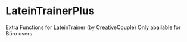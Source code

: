 # LateinTrainerPlus
Extra Functions for LateinTrainer (by CreativeCouple)
Only abailable for Büro users.